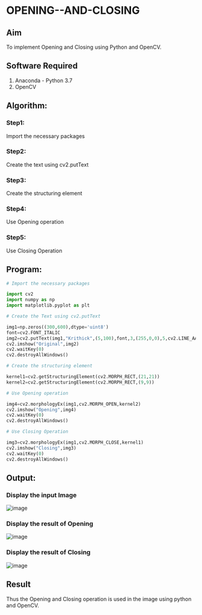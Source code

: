 # OPENING--AND-CLOSING

## Aim
To implement Opening and Closing using Python and OpenCV.

## Software Required
1. Anaconda - Python 3.7
2. OpenCV
   
## Algorithm:
### Step1:
Import the necessary packages

### Step2:
Create the text using cv2.putText

### Step3:
Create the structuring element

### Step4:
Use Opening operation

### Step5:
Use Closing Operation
 
## Program:
``` Python
# Import the necessary packages

import cv2
import numpy as np
import matplotlib.pyplot as plt

# Create the Text using cv2.putText

img1=np.zeros((300,600),dtype='uint8')
font=cv2.FONT_ITALIC
img2=cv2.putText(img1,"Krithick",(5,100),font,3,(255,0,0),5,cv2.LINE_AA)
cv2.imshow("Original",img2)
cv2.waitKey(0)
cv2.destroyAllWindows()

# Create the structuring element

kernel1=cv2.getStructuringElement(cv2.MORPH_RECT,(21,21))
kernel2=cv2.getStructuringElement(cv2.MORPH_RECT,(9,9))

# Use Opening operation

img4=cv2.morphologyEx(img1,cv2.MORPH_OPEN,kernel2)
cv2.imshow("Opening",img4)
cv2.waitKey(0)
cv2.destroyAllWindows()

# Use Closing Operation

img3=cv2.morphologyEx(img1,cv2.MORPH_CLOSE,kernel1)
cv2.imshow("Closing",img3)
cv2.waitKey(0)
cv2.destroyAllWindows()
```

## Output:

### Display the input Image
![image](https://github.com/user-attachments/assets/96595dcf-01ac-4432-b97e-73b1649fc5e7)
### Display the result of Opening
![image](https://github.com/user-attachments/assets/9eced5e1-ca5d-4253-b0bb-5ef96aed2c71)
### Display the result of Closing
![image](https://github.com/user-attachments/assets/b9770377-aebd-4099-a4c0-c67ed3353e54)

## Result
Thus the Opening and Closing operation is used in the image using python and OpenCV.
